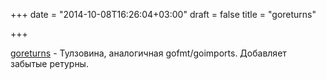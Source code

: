 +++
date = "2014-10-08T16:26:04+03:00"
draft = false
title = "goreturns"

+++

<p><a href="https://github.com/sqs/goreturns">goreturns</a> - Тулзовина, аналогичная&nbsp;gofmt/goimports. Добавляет забытые ретурны.</p>

